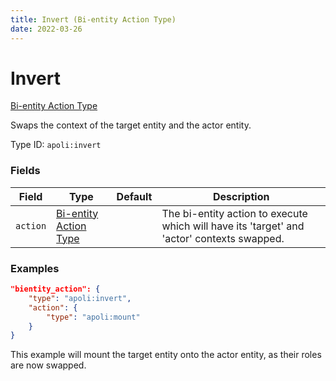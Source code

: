 ```yaml
---
title: Invert (Bi-entity Action Type)
date: 2022-03-26
---
```


# Invert

[Bi-entity Action Type](../bientity_action_types.md)

Swaps the context of the target entity and the actor entity.

Type ID: `apoli:invert`

### Fields

Field  | Type | Default | Description
-------|------|---------|------------
`action` | [Bi-entity Action Type](../bientity_action_types.md) | | The bi-entity action to execute which will have its 'target' and 'actor' contexts swapped.

### Examples

```json
"bientity_action": {
    "type": "apoli:invert",
    "action": {
        "type": "apoli:mount"
    }
}
```

This example will mount the target entity onto the actor entity, as their roles are now swapped.
